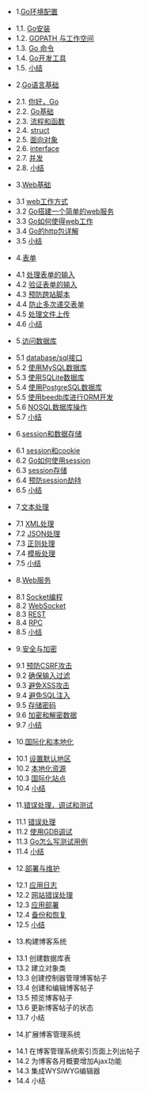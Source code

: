 * 1.[Go环境配置](1.md)
 - 1.1. [Go安装](1.1.md)
 - 1.2. [GOPATH 与工作空间](1.2.md)
 - 1.3. [Go 命令](1.3.md)
 - 1.4. [Go开发工具](1.4.md)
 - 1.5. [小结](1.5.md)
* 2.[Go语言基础](2.md)
 - 2.1. [你好，Go](2.1.md)
 - 2.2. [Go基础](2.2.md)
 - 2.3. [流程和函数](2.3.md)
 - 2.4. [struct](2.4.md)
 - 2.5. [面向对象](2.5.md)
 - 2.6. [interface](2.6.md)
 - 2.7. [并发](2.7.md)
 - 2.8. [小结](2.8.md)
* 3.[Web基础](3.md)
 - 3.1 [web工作方式](3.1.md)
 - 3.2 [Go搭建一个简单的web服务](3.2.md)
 - 3.3 [Go如何使得web工作](3.3.md)
 - 3.4 [Go的http包详解](3.4.md)
 - 3.5 [小结](3.5.md)
* 4.[表单](4.md)
 - 4.1 [处理表单的输入](4.1.md)
 - 4.2 [验证表单的输入](4.2.md)
 - 4.3 [预防跨站脚本](4.3.md)
 - 4.4 [防止多次递交表单](4.4.md)
 - 4.5 [处理文件上传](4.5.md)
 - 4.6 [小结](4.6.md)
* 5.[访问数据库](5.md)
 - 5.1 [database/sql接口](5.1.md)
 - 5.2 [使用MySQL数据库](5.2.md)
 - 5.3 [使用SQLite数据库](5.3.md)
 - 5.4 [使用PostgreSQL数据库](5.4.md)
 - 5.5 [使用beedb库进行ORM开发](5.5.md)
 - 5.6 [NOSQL数据库操作](5.6.md)
 - 5.7 [小结](5.7.md)
* 6.[session和数据存储](6.md)
 - 6.1 [session和cookie](6.1.md)
 - 6.2 [Go如何使用session](6.2.md)
 - 6.3 [session存储](6.3.md)
 - 6.4 [预防session劫持](6.4.md) 
 - 6.5 [小结](6.5.md)
* 7.[文本处理](7.md)
 - 7.1 [XML处理](7.1.md)
 - 7.2 [JSON处理](7.2.md) 
 - 7.3 [正则处理](7.3.md)
 - 7.4 [模板处理](7.4.md)
 - 7.5 [小结](7.5.md)
* 8.[Web服务](8.md)
 - 8.1 [Socket编程](8.1.md)
 - 8.2 [WebSocket](8.2.md)
 - 8.3 [REST](8.3.md)
 - 8.4 [RPC](8.4.md)
 - 8.5 [小结](8.5.md)
* 9.[安全与加密](9.md)
 - 9.1 [预防CSRF攻击](9.1.md)
 - 9.2 [确保输入过滤](9.2.md)
 - 9.3 [避免XSS攻击](9.3.md)
 - 9.4 [避免SQL注入](9.4.md)
 - 9.5 [存储密码](9.5.md)
 - 9.6 [加密和解密数据](9.6.md)
 - 9.7 [小结](9.7.md)
* 10.[国际化和本地化](10.md) 
 - 10.1 [设置默认地区](10.1.md)
 - 10.2 [本地化资源](10.2.md)
 - 10.3 [国际化站点](10.3.md)
 - 10.4 [小结](10.4.md)
* 11.[错误处理，调试和测试](11.md)
 - 11.1 [错误处理](11.1.md)
 - 11.2 [使用GDB调试](11.2.md)
 - 11.3 [Go怎么写测试用例](11.3.md)
 - 11.4 [小结](11.4.md)
* 12.[部署与维护](12.md)
 - 12.1 [应用日志](12.1.md)
 - 12.2 [网站错误处理](12.2.md)
 - 12.3 [应用部署](12.3.md)
 - 12.4 [备份和恢复](12.4.md)
 - 12.5 [小结](12.5.md)
* 13.构建博客系统　
 - 13.1 创建数据库表　
 - 13.2 建立对象类
 - 13.3 创建控制器管理博客帖子
 - 13.4 创建和编辑博客帖子　
 - 13.5 预览博客帖子
 - 13.6 更新博客帖子的状态
 - 13.7 小结　
* 14.扩展博客管理系统　
 - 14.1 在博客管理系统索引页面上列出帖子
 - 14.2 为博客各月概要增加Ajax功能
 - 14.3 集成WYSIWYG编辑器
 - 14.4 小结　
